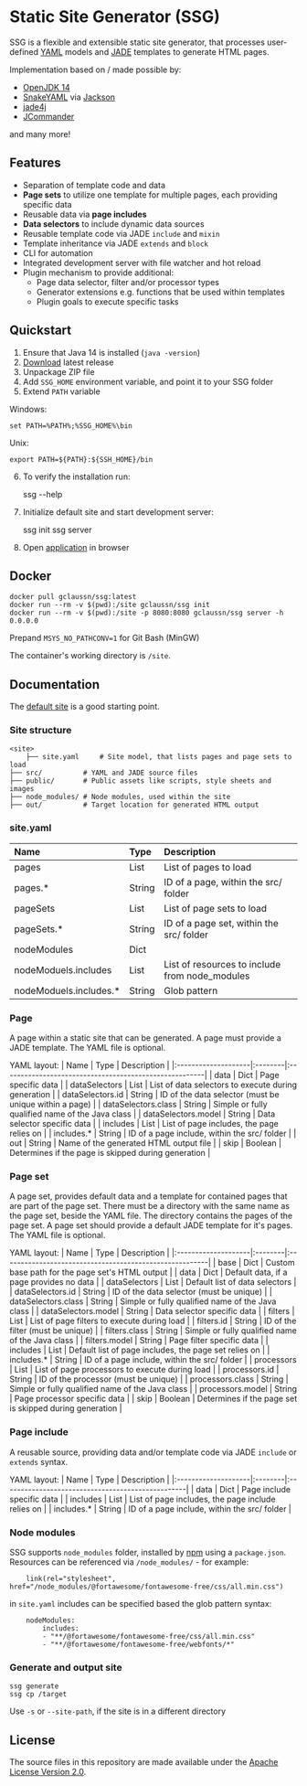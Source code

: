 # Static Site Generator (SSG)
SSG is a flexible and extensible static site generator, that processes user-defined [YAML](https://yaml.org/) models and [JADE](https://jade-lang.com/) templates to generate HTML pages.

Implementation based on / made possible by:
- [OpenJDK 14](https://openjdk.java.net/projects/jdk/14/)
- [SnakeYAML](https://bitbucket.org/asomov/snakeyaml) via [Jackson](https://github.com/FasterXML/jackson-dataformats-text/tree/master/yaml)
- [jade4j](https://github.com/neuland/jade4j)
- [JCommander](https://jcommander.org/)

and many more!

## Features
- Separation of template code and data
- **Page sets** to utilize one template for multiple pages, each providing specific data
- Reusable data via **page includes**
- **Data selectors** to include dynamic data sources
- Reusable template code via JADE `include` and `mixin`
- Template inheritance via JADE `extends` and `block`
- CLI for automation
- Integrated development server with file watcher and hot reload
- Plugin mechanism to provide additional:
  - Page data selector, filter and/or processor types
  - Generator extensions e.g. functions that be used within templates
  - Plugin goals to execute specific tasks

## Quickstart
1. Ensure that Java 14 is installed (`java -version`)
2. [Download](/gclaussn/ssg/releases/download/latest/ssg.zip) latest release
3. Unpackage ZIP file
4. Add `SSG_HOME` environment variable, and point it to your SSG folder
5. Extend `PATH` variable

Windows:

    set PATH=%PATH%;%SSG_HOME%\bin

Unix:

    export PATH=${PATH}:${SSH_HOME}/bin

6. To verify the installation run:

    ssg --help

7. Initialize default site and start development server:

    ssg init
    ssg server

8. Open [application](http://localhost:8080/app) in browser

## Docker

    docker pull gclaussn/ssg:latest
    docker run --rm -v $(pwd):/site gclaussn/ssg init
    docker run --rm -v $(pwd):/site -p 8080:8080 gclaussn/ssg server -h 0.0.0.0

Prepand `MSYS_NO_PATHCONV=1` for Git Bash (MinGW)

The container's working directory is `/site`.

## Documentation 
The [default site](./examples/default) is a good starting point.

### Site structure

    <site>
		├── site.yaml     # Site model, that lists pages and page sets to load
    ├── src/          # YAML and JADE source files
    ├── public/       # Public assets like scripts, style sheets and images
    ├── node_modules/ # Node modules, used within the site
    ├── out/          # Target location for generated HTML output

### site.yaml
| Name                   | Type   | Description                                    |
|:-----------------------|:-------|:-----------------------------------------------|
| pages                  | List   | List of pages to load                          |
| pages.*                | String | ID of a page, within the src/ folder           |
| pageSets               | List   | List of page sets to load                      |
| pageSets.*             | String | ID of a page set, within the src/ folder       |
| nodeModules            | Dict   |                                                |
| nodeModuels.includes   | List   | List of resources to include from node_modules |
| nodeModuels.includes.* | String | Glob pattern                                   |

### Page
A page within a static site that can be generated.
A page must provide a JADE template.
The YAML file is optional.

YAML layout:
| Name                | Type    | Description                                            |
|:--------------------|:--------|:-------------------------------------------------------|
| data                | Dict    | Page specific data                                     |
| dataSelectors       | List    | List of data selectors to execute during generation    |
| dataSelectors.id    | String  | ID of the data selector (must be unique within a page) |
| dataSelectors.class | String  | Simple or fully qualified name of the Java class       |
| dataSelectors.model | String  | Data selector specific data                            |
| includes            | List    | List of page includes, the page relies on              |
| includes.*          | String  | ID of a page include, within the src/ folder           |
| out                 | String  | Name of the generated HTML output file                 |
| skip                | Boolean | Determines if the page is skipped during generation    |

### Page set
A page set, provides default data and a template for contained pages that are part of the page set.
There must be a directory with the same name as the page set, beside the YAML file.
The directory contains the pages of the page set.
A page set should provide a default JADE template for it's pages.
The YAML file is optional.

YAML layout:
| Name                | Type    | Description                                             |
|:--------------------|:--------|:--------------------------------------------------------|
| base                | Dict    | Custom base path for the page set's HTML output         |
| data                | Dict    | Default data, if a page provides no data                |
| dataSelectors       | List    | Default list of data selectors                          |
| dataSelectors.id    | String  | ID of the data selector (must be unique)                |
| dataSelectors.class | String  | Simple or fully qualified name of the Java class        |
| dataSelectors.model | String  | Data selector specific data                             |
| filters             | List    | List of page filters to execute during load             |
| filters.id          | String  | ID of the filter (must be unique)                       |
| filters.class       | String  | Simple or fully qualified name of the Java class        |
| filters.model       | String  | Page filter specific data                               |
| includes            | List    | Default list of page includes, the page set relies on   |
| includes.*          | String  | ID of a page include, within the src/ folder            |
| processors          | List    | List of page processors to execute during load          |
| processors.id       | String  | ID of the processor (must be unique)                    |
| processors.class    | String  | Simple or fully qualified name of the Java class        |
| processors.model    | String  | Page processor specific data                            |
| skip                | Boolean | Determines if the page set is skipped during generation |

### Page include
A reusable source, providing data and/or template code via JADE `include` or `extends` syntax.

YAML layout:
| Name                | Type    | Description                                       |
|:--------------------|:--------|:--------------------------------------------------|
| data                | Dict    | Page include specific data                        |
| includes            | List    | List of page includes, the page include relies on |
| includes.*          | String  | ID of a page include, within the src/ folder      |

### Node modules
SSG supports `node_modules` folder, installed by [npm](https://www.npmjs.com/) using a `package.json`.
Resources can be referenced via `/node_modules/` - for example:

		link(rel="stylesheet", href="/node_modules/@fortawesome/fontawesome-free/css/all.min.css")

in `site.yaml` includes can be specified based the glob pattern syntax:

		nodeModules:
			includes:
			- "**/@fortawesome/fontawesome-free/css/all.min.css"
			- "**/@fortawesome/fontawesome-free/webfonts/*"	

### Generate and output site

    ssg generate
    ssg cp /target

Use `-s` or `--site-path`, if the site is in a different directory

## License
The source files in this repository are made available under the [Apache License Version 2.0](./LICENSE).
